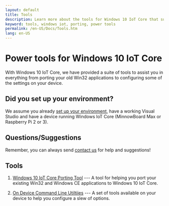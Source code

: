 ```yaml
---
layout: default
title: Tools
description: Learn more about the tools for Windows 10 IoT Core that support activities like porting code and command-line configuration. 
keyword: tools, windows iot, porting, power tools
permalink: /en-US/Docs/Tools.htm
lang: en-US
---
```


# Power tools for Windows 10 IoT Core

With Windows 10 IoT Core, we have provided a suite of tools to assist you in everything from porting your old Win32 applications to configuring some of the settings on your device.

## Did you set up your environment?

We assume you already [set up your environment]({{site.baseurl}}/{{page.lang}}/GetStarted), have a working Visual Studio and have a device running Windows IoT Core (MinnowBoard Max or Raspberry Pi 2 or 3).

## Questions/Suggestions

Remember, you can always send [contact us]({{site.baseurl}}/{{page.lang}}/Community.htm#contact) for help and suggestions!

## Tools

1. [Windows 10 IoT Core Porting Tool]({{site.baseurl}}/{{page.lang}}/Docs/IoTAPIPortingTool) --- A tool for helping you port your existing Win32 and Windows CE applications to Windows 10 IoT Core.

2. [On Device Command Line Utiltiies]({{site.baseurl}}/{{page.lang}}/Docs/CommandLineUtils) --- A set of tools available on your device to help you configure a slew of options.

